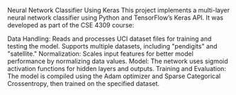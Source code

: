 Neural Network Classifier Using Keras 
This project implements a multi-layer neural network classifier using Python and TensorFlow’s Keras API. It was developed as part of the CSE 4309 course:

Data Handling: Reads and processes UCI dataset files for training and testing the model. Supports multiple datasets, including "pendigits" and "satellite."
Normalization: Scales input features for better model performance by normalizing data values.
Model: The network uses sigmoid activation functions for hidden layers and outputs.
Training and Evaluation: The model is compiled using the Adam optimizer and Sparse Categorical Crossentropy, then trained on the specified dataset.
